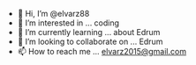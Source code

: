 - 👋 Hi, I’m @elvarz88
- 👀 I’m interested in ... coding
- 🌱 I’m currently learning ... about Edrum
- 💞️ I’m looking to collaborate on ... Edrum
- 📫 How to reach me ... elvarz2015@gmail.com

<!---
elvarz88/elvarz88 is a ✨ special ✨ repository because its `README.md` (this file) appears on your GitHub profile.
You can click the Preview link to take a look at your changes.
--->
